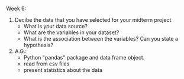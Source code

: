 Week 6:

1. Decibe the data that you have selected for your midterm project
    * What is your data source?
    * What are the variables in your dataset?
    * What is the association between the variables? Can you state a hypothesis? 
2. A.G.: 
    * Python "pandas" package and data frame object. 
    * read from csv files
    * present statistics about the data
    
    
